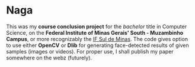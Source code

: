 # Naga
This was my **course conclusion project** for the _bachelor_ title in Computer Science, on the **Federal Institute of Minas Gerais' South - Muzambinho Campus**, or more recognizably the [IF Sul de Minas](https://www.muz.ifsuldeminas.edu.br/).
The code gives option to use either **OpenCV** or **Dlib** for generating face-detected results of given samples (images or videos). For proper use, I shall publish my paper somewhere on the webz (futurely).
